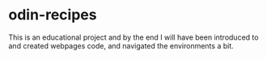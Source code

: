 # odin-recipes

This is an educational project and by the end I will have been introduced to and created webpages code, and navigated the environments a bit.